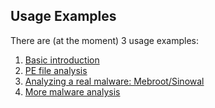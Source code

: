 ## Usage Examples ##

There are (at the moment) 3 usage examples:

  1. [Basic introduction](BasicIntroduction.md)
  1. [PE file analysis](PEAnalysis.md)
  1. [Analyzing a real malware: Mebroot/Sinowal](AnalysisMebroot.md)
  1. [More malware analysis](MalwareAnalysis.md)